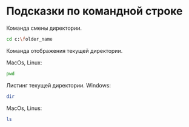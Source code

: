 # Подсказки по командной строке

Команда смены директории.
```sh
cd c:\folder_name
```

Команда отображения текущей директории.

MacOs, Linux:
```sh
pwd
```
Листинг текущей директории.
Windows:
```sh
dir
```
MacOs, Linus:
```sh
ls
```